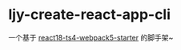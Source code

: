 # ljy-create-react-app-cli

一个基于 [react18-ts4-webpack5-starter](https://github.com/ian-kevin126/react18-ts4-webpack5-starter) 的脚手架~
